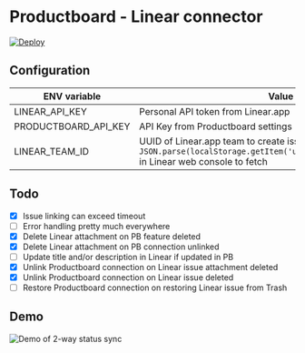 # Productboard - Linear connector

[![Deploy](https://www.herokucdn.com/deploy/button.svg)](https://heroku.com/deploy)

## Configuration

| ENV variable         | Value                                                                                                                                            |
|----------------------|--------------------------------------------------------------------------------------------------------------------------------------------------|
| LINEAR_API_KEY       | Personal API token from Linear.app                                                                                                               |
| PRODUCTBOARD_API_KEY | API Key from Productboard settings                                                                                                               |
| LINEAR_TEAM_ID       | UUID of Linear.app team to create issues in. Run `JSON.parse(localStorage.getItem('userSettings')).activeTeamId` in Linear web console to fetch  |

## Todo
- [x] Issue linking can exceed timeout
- [ ] Error handling pretty much everywhere
- [x] Delete Linear attachment on PB feature deleted
- [x] Delete Linear attachment on PB connection unlinked
- [ ] Update title and/or description in Linear if updated in PB
- [x] Unlink Productboard connection on Linear issue attachment deleted
- [x] Unlink Productboard connection on Linear issue deleted
- [ ] Restore Productboard connection on restoring Linear issue from Trash

## Demo

![Demo of 2-way status sync](demo.gif)